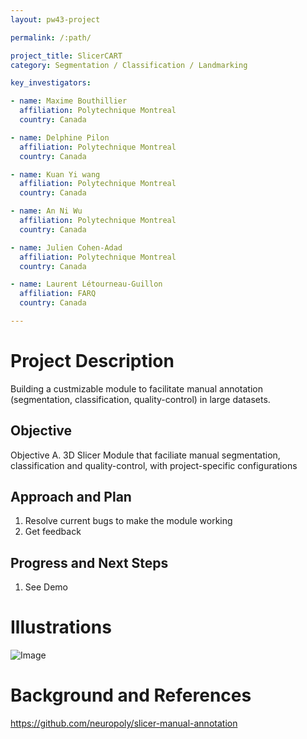 ```yaml
---
layout: pw43-project

permalink: /:path/

project_title: SlicerCART
category: Segmentation / Classification / Landmarking

key_investigators:

- name: Maxime Bouthillier
  affiliation: Polytechnique Montreal
  country: Canada

- name: Delphine Pilon
  affiliation: Polytechnique Montreal
  country: Canada

- name: Kuan Yi wang
  affiliation: Polytechnique Montreal
  country: Canada

- name: An Ni Wu
  affiliation: Polytechnique Montreal
  country: Canada

- name: Julien Cohen-Adad
  affiliation: Polytechnique Montreal
  country: Canada

- name: Laurent Létourneau-Guillon
  affiliation: FARQ
  country: Canada

---
```


# Project Description

<!-- Add a short paragraph describing the project. -->


Building a custmizable module to facilitate manual annotation (segmentation, classification, quality-control) in large datasets.



## Objective

<!-- Describe here WHAT you would like to achieve (what you will have as end result). -->


Objective A. 3D Slicer Module that faciliate manual segmentation, classification and quality-control, with project-specific configurations




## Approach and Plan

<!-- Describe here HOW you would like to achieve the objectives stated above. -->


1. Resolve current bugs to make the module working
2. Get feedback




## Progress and Next Steps

<!-- Update this section as you make progress, describing of what you have ACTUALLY DONE.
     If there are specific steps that you could not complete then you can describe them here, too. -->


1. See Demo




# Illustrations

<!-- Add pictures and links to videos that demonstrate what has been accomplished. -->


![Image](https://github.com/user-attachments/assets/a3bbf55f-3cb3-451a-b1c3-1ac5d37129f2)



# Background and References

<!-- If you developed any software, include link to the source code repository.
     If possible, also add links to sample data, and to any relevant publications. -->


https://github.com/neuropoly/slicer-manual-annotation

